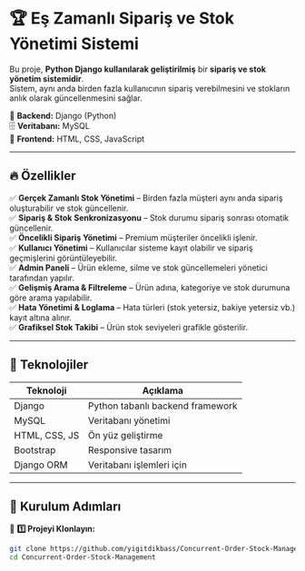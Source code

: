 # 🏆 Eş Zamanlı Sipariş ve Stok Yönetimi Sistemi

Bu proje, **Python Django kullanılarak geliştirilmiş** bir **sipariş ve stok yönetim sistemidir**.  
Sistem, aynı anda birden fazla kullanıcının sipariş verebilmesini ve stokların anlık olarak güncellenmesini sağlar.  

🚀 **Backend:** Django (Python)  
🗄 **Veritabanı:** MySQL  
🎨 **Frontend:** HTML, CSS, JavaScript  

---

## 🔥 **Özellikler**
✅ **Gerçek Zamanlı Stok Yönetimi** – Birden fazla müşteri aynı anda sipariş oluşturabilir ve stok güncellenir.  
✅ **Sipariş & Stok Senkronizasyonu** – Stok durumu sipariş sonrası otomatik güncellenir.  
✅ **Öncelikli Sipariş Yönetimi** – Premium müşteriler öncelikli işlenir.  
✅ **Kullanıcı Yönetimi** – Kullanıcılar sisteme kayıt olabilir ve sipariş geçmişlerini görüntüleyebilir.  
✅ **Admin Paneli** – Ürün ekleme, silme ve stok güncellemeleri yönetici tarafından yapılır.  
✅ **Gelişmiş Arama & Filtreleme** – Ürün adına, kategoriye ve stok durumuna göre arama yapılabilir.  
✅ **Hata Yönetimi & Loglama** – Hata türleri (stok yetersiz, bakiye yetersiz vb.) kayıt altına alınır.  
✅ **Grafiksel Stok Takibi** – Ürün stok seviyeleri grafikle gösterilir.  

---

## 📌 **Teknolojiler**
| **Teknoloji** | **Açıklama** |
|--------------|-------------|
| Django | Python tabanlı backend framework |
| MySQL | Veritabanı yönetimi |
| HTML, CSS, JS | Ön yüz geliştirme |
| Bootstrap | Responsive tasarım |
| Django ORM | Veritabanı işlemleri için |

---


## 🚀 **Kurulum Adımları**
📌 **1️⃣ Projeyi Klonlayın:**
```sh
git clone https://github.com/yigitdikbass/Concurrent-Order-Stock-Management.git
cd Concurrent-Order-Stock-Management
